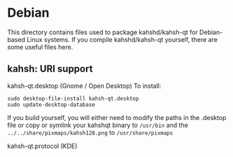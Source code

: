 
Debian
====================
This directory contains files used to package kahshd/kahsh-qt
for Debian-based Linux systems. If you compile kahshd/kahsh-qt yourself, there are some useful files here.

## kahsh: URI support ##


kahsh-qt.desktop  (Gnome / Open Desktop)
To install:

	sudo desktop-file-install kahsh-qt.desktop
	sudo update-desktop-database

If you build yourself, you will either need to modify the paths in
the .desktop file or copy or symlink your kahshqt binary to `/usr/bin`
and the `../../share/pixmaps/kahsh128.png` to `/usr/share/pixmaps`

kahsh-qt.protocol (KDE)

